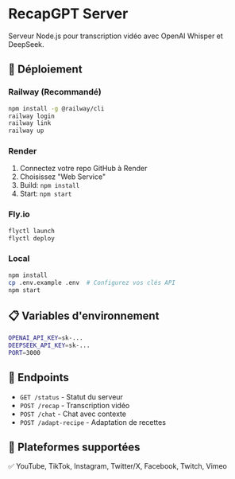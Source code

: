 # RecapGPT Server

Serveur Node.js pour transcription vidéo avec OpenAI Whisper et DeepSeek.

## 🚀 Déploiement

### Railway (Recommandé)

```bash
npm install -g @railway/cli
railway login
railway link
railway up
```

### Render

1. Connectez votre repo GitHub à Render
2. Choisissez "Web Service"
3. Build: `npm install`
4. Start: `npm start`

### Fly.io

```bash
flyctl launch
flyctl deploy
```

### Local

```bash
npm install
cp .env.example .env  # Configurez vos clés API
npm start
```

## 📋 Variables d'environnement

```bash
OPENAI_API_KEY=sk-...
DEEPSEEK_API_KEY=sk-...
PORT=3000
```

## 🔗 Endpoints

- `GET /status` - Statut du serveur
- `POST /recap` - Transcription vidéo
- `POST /chat` - Chat avec contexte
- `POST /adapt-recipe` - Adaptation de recettes

## 🎯 Plateformes supportées

✅ YouTube, TikTok, Instagram, Twitter/X, Facebook, Twitch, Vimeo
